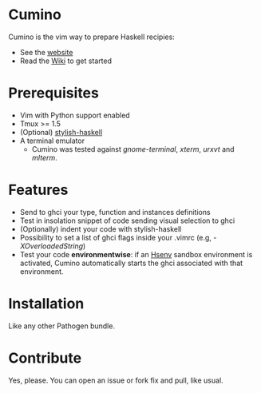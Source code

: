 Cumino
======

Cumino is the vim way to prepare Haskell recipies:

* See the [website](http://adinapoli.github.com/cumino)
* Read the [Wiki](https://github.com/adinapoli/cumino/wiki/Getting-Started) to get started

# Prerequisites

* Vim with Python support enabled
* Tmux >= 1.5
* (Optional) [stylish-haskell](https://github.com/jaspervdj/stylish-haskell.git)
* A terminal emulator
  * Cumino was tested against *gnome-terminal*, *xterm*, *urxvt* and *mlterm*.

# Features

* Send to ghci your type, function and instances definitions
* Test in insolation snippet of code sending visual selection to ghci
* (Optionally) indent your code with stylish-haskell
* Possibility to set a list of ghci flags inside your .vimrc (e.g, *-XOverloadedString*)
* Test your code **environmentwise**: if an [Hsenv](https://github.com/Paczesiowa/hsenv)
  sandbox environment is activated, Cumino automatically starts
  the ghci associated with that environment.


# Installation

Like any other Pathogen bundle.

# Contribute

Yes, please. You can open an issue or fork fix and pull, like usual.
